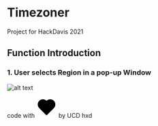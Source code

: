 # Timezoner
Project for HackDavis 2021 

## Function Introduction
### 1. User selects Region in a pop-up Window

  ![alt text](image.jpg)




code with <svg t="1610864717842" class="icon" viewBox="0 0 1024 1024" version="1.1" xmlns="http://www.w3.org/2000/svg" p-id="1249" width="48" height="48"><path d="M531.456 880.128c-15.872 15.872-41.984 15.872-57.856 0l-336.384-336.384c-100.864-100.864-100.864-264.704 0-365.568 100.864-100.864 264.704-100.864 365.568 0 100.864-100.864 264.704-100.864 365.568 0 100.864 100.864 100.864 264.704 0 365.568l-336.896 336.384z" p-id="1250"></path></svg> by UCD hxd


